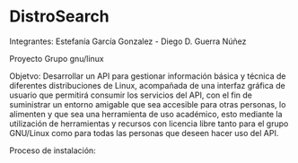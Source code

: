 # DistroSearch

Integrantes: Estefanía García Gonzalez - Diego D. Guerra Núñez

Proyecto Grupo gnu/linux 

Objetvo: Desarrollar un API para gestionar información básica y técnica de diferentes distribuciones de Linux, acompañada de una interfaz gráfica de usuario que permitirá consumir los servicios del API, con el fin de suministrar un entorno amigable que sea accesible para otras personas, lo alimenten y que sea una herramienta de uso académico, esto mediante la utilización de herramientas y recursos con licencia libre tanto para el grupo GNU/Linux como para todas las personas que deseen hacer uso del API.

Proceso de instalación: 

